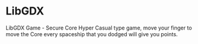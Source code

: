 # LibGDX
LibGDX Game - Secure Core
Hyper Casual type game, move your finger to move the Core every spaceship that you dodged will give you points.
